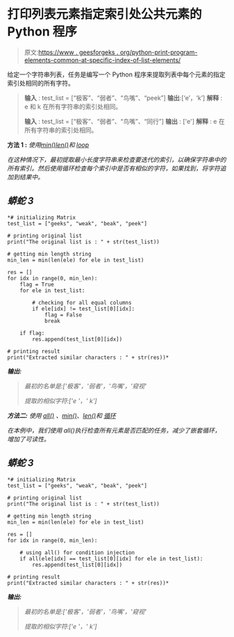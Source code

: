 # 打印列表元素指定索引处公共元素的 Python 程序

> 原文:[https://www . geesforgeks . org/python-print-program-elements-common-at-specific-index-of-list-elements/](https://www.geeksforgeeks.org/python-program-that-prints-elements-common-at-specified-index-of-list-elements/)

给定一个字符串列表，任务是编写一个 Python 程序来提取列表中每个元素的指定索引处相同的所有字符。

> **输入** : test_list = [“极客”、“弱者”、“鸟嘴”、“peek”]
> **输出**:[‘e’，‘k’]
> **解释** : e 和 k 在所有字符串的索引处相同。
> 
> **输入** : test_list = [“极客”、“弱者”、“鸟嘴”、“同行”]
> **输出** : ['e']
> **解释** : e 在所有字符串的索引处相同。

**方法 1 :** *使用*[*min()*](https://www.geeksforgeeks.org/python-min-function/)*[*len()*](https://www.geeksforgeeks.org/python-string-length-len/)和 [*loop*](https://www.geeksforgeeks.org/python-for-loops/)*

*在这种情况下，最初提取最小长度字符串来检查要迭代的索引，以确保字符串中的所有索引。然后使用循环检查每个索引中是否有相似的字符，如果找到，将字符追加到结果中。*

## *蟒蛇 3*

```
*# initializing Matrix
test_list = ["geeks", "weak", "beak", "peek"]

# printing original list
print("The original list is : " + str(test_list))

# getting min length string
min_len = min(len(ele) for ele in test_list)

res = []
for idx in range(0, min_len):
    flag = True
    for ele in test_list:

        # checking for all equal columns
        if ele[idx] != test_list[0][idx]:
            flag = False
            break

    if flag:
        res.append(test_list[0][idx])

# printing result
print("Extracted similar characters : " + str(res))*
```

***输出:***

> *最初的名单是:['极客'，'弱者'，'鸟嘴'，'窥视'*
> 
> *提取的相似字符:['e '，' k']*

***方法二:** *使用* [*all()*](https://www.geeksforgeeks.org/any-all-in-python/) *、*[*min()*](https://www.geeksforgeeks.org/python-min-function/)*、*[*len()*](https://www.geeksforgeeks.org/python-string-length-len/)*和* [*循环*](https://www.geeksforgeeks.org/python-for-loops/)*

*在本例中，我们使用 all()执行检查所有元素是否匹配的任务，减少了嵌套循环，增加了可读性。*

## *蟒蛇 3*

```
*# initializing Matrix
test_list = ["geeks", "weak", "beak", "peek"]

# printing original list
print("The original list is : " + str(test_list))

# getting min length string
min_len = min(len(ele) for ele in test_list)

res = []
for idx in range(0, min_len):

    # using all() for condition injection
    if all(ele[idx] == test_list[0][idx] for ele in test_list):
        res.append(test_list[0][idx])

# printing result
print("Extracted similar characters : " + str(res))*
```

***输出:***

> *最初的名单是:['极客'，'弱者'，'鸟嘴'，'窥视'*
> 
> *提取的相似字符:['e '，' k']*